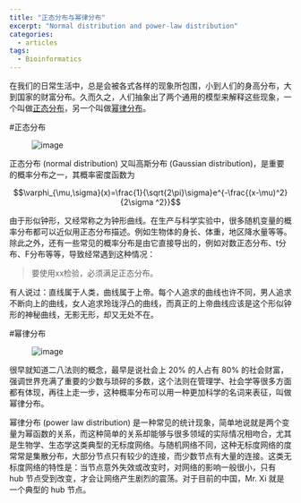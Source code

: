 ```yaml
---
title: "正态分布与幂律分布"
excerpt: "Normal distribution and power-law distribution"
categories:
  - articles
tags:
  - Bioinformatics
---
```


在我们的日常生活中，总是会被各式各样的现象所包围，小到人们的身高分布，大到国家的财富分布。久而久之，人们抽象出了两个通用的模型来解释这些现象，一个叫做[正态分布](http://zh.wikipedia.org/wiki/%E6%AD%A3%E6%80%81%E5%88%86%E5%B8%83)，另一个叫做[幂律分布](http://baike.baidu.com/view/1730411.htm)。

#正态分布
<figure >
<img src="https://shangyblog-1256840873.cos.ap-beijing.myqcloud.com/normal_distribution.png?sign=q-sign-algorithm%3Dsha1%26q-ak%3DAKIDWBSAXwk9LlxKyTR8vbKSnG70CYLQOPZP%26q-sign-time%3D1527753667%3B1527755467%26q-key-time%3D1527753667%3B1527755467%26q-header-list%3D%26q-url-param-list%3D%26q-signature%3Dd8a55669cba3361708e659322c500dd30d0bf9e9&token=ba1b365a20f12ac8237f9e1f515b4d85744cec5b10001&clientIP=124.254.9.174&clientUA=2210a2e3-44c9-4908-982b-05b28c726766" alt="image">
</figure>
正态分布 (normal distribution) 又叫高斯分布 (Gaussian distribution)，是重要的概率分布之一，其概率密度函数为

$$\varphi_{\mu,\sigma}(x)=\frac{1}{\sqrt{2\pi}\sigma}e^{-\frac{(x-\mu)^2}{2\sigma ^2}}$$

由于形似钟形，又经常称之为钟形曲线。在生产与科学实验中，很多随机变量的概率分布都可以近似用正态分布描述。例如生物体的身长、体重，地区降水量等等。除此之外，还有一些常见的概率分布是由它直接导出的，例如对数正态分布、t分布、F分布等等，导致经常遇到这种情况：

>要使用xx检验，必须满足正态分布。

有人说过：直线属于人类，曲线属于上帝。每个人追求的曲线也许不同，男人追求不断向上的曲线，女人追求玲珑浮凸的曲线，而真正的上帝曲线应该是这个形似钟形的神秘曲线，无影无形，却又无处不在。

#幂律分布
<figure >
<img src="https://shangyblog-1256840873.cos.ap-beijing.myqcloud.com/pareto.gif?sign=q-sign-algorithm%3Dsha1%26q-ak%3DAKID36z027SCymE9wcZHYQHuO0k5j8qm4R5U%26q-sign-time%3D1527753688%3B1527755488%26q-key-time%3D1527753688%3B1527755488%26q-header-list%3D%26q-url-param-list%3D%26q-signature%3Db856f59e7d0d6c0256191ce36062f3b6635cf6db&token=10b4f734d76d11738b0cbd2a3e5f5109490a3ae010001&clientIP=124.254.9.174&clientUA=76f2b68f-9cad-4372-86e5-cf540ce27fb6" alt="image">
</figure>
很早就知道二八法则的概念，最早是说社会上 20% 的人占有 80% 的社会财富，强调世界充满了重要的少数与琐碎的多数，这个法则在管理学、社会学等很多方面都有体现，再往上走一步，这种概率分布可以用一种更加科学的名词来表征，叫做幂律分布。

幂律分布 (power law distribution) 是一种常见的统计现象，简单地说就是两个变量为幂函数的关系，而这种简单的关系却能够与很多领域的实际情况相吻合，尤其是生物学、生态学这类典型的无标度网络。与随机网络不同，这种无标度网络的度常常是集散分布，大部分节点只有较少的连接，而少数节点有大量的连接。这类无标度网络的特性是：当节点意外失效或改变时，对网络的影响一般很小，只有 hub 节点受到改变，才会让网络产生剧烈的震荡。对于目前的中国，Mr. Xi 就是一个典型的 hub 节点。


